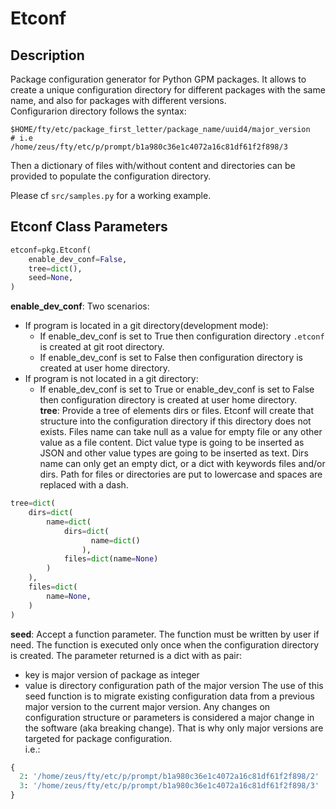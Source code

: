 # Etconf
## Description
Package configuration generator for Python GPM packages. It allows to create a unique configuration directory for different packages with the same name, and also for packages with different versions.  
Configurarion directory follows the syntax:  
```shell
$HOME/fty/etc/package_first_letter/package_name/uuid4/major_version
# i.e
/home/zeus/fty/etc/p/prompt/b1a980c36e1c4072a16c81df61f2f898/3
```
Then a dictionary of files with/without content and directories can be provided to populate the configuration directory.  

Please cf `src/samples.py` for a working example.

## Etconf Class Parameters
```python
etconf=pkg.Etconf(
    enable_dev_conf=False,
    tree=dict(),
    seed=None,
)
```
**enable_dev_conf**: Two scenarios:  
- If program is located in a git directory(development mode):
  - If enable_dev_conf is set to True then configuration directory `.etconf` is created at git root directory. 
  - If enable_dev_conf is set to False then configuration directory is created at user home directory.  
- If program is not located in a git directory:
  - If enable_dev_conf is set to True or enable_dev_conf is set to False then configuration directory is created at user home directory.  
**tree**: Provide a tree of elements dirs or files.  Etconf will create that structure into the configuration directory if this directory does not exists. Files name can take null as a value for empty file or any other value as a file content. Dict value type is going to be inserted as JSON and other value types are going to be inserted as text. Dirs name can only get an empty dict, or a dict with keywords files and/or dirs. Path for files or directories are put to lowercase and spaces are replaced with a dash.   
```python
tree=dict(
    dirs=dict(
        name=dict(
            dirs=dict(
                  name=dict()
                ),
            files=dict(name=None)
        )
    ),
    files=dict(
        name=None,
    )
)
```
**seed**: Accept a function parameter. The function must be written by user if need. The function is executed only once when the configuration directory is created. The parameter returned is a dict with as pair:  
- key is major version of package as integer
- value is directory configuration path of the major version
The use of this seed function is to migrate existing configuration data from a previous major version to the current major version. Any changes on configuration structure or parameters is considered a major change in the software (aka breaking change). That is why only major versions are targeted for package configuration.  
i.e.:
```python
{
  2: '/home/zeus/fty/etc/p/prompt/b1a980c36e1c4072a16c81df61f2f898/2'
  3: '/home/zeus/fty/etc/p/prompt/b1a980c36e1c4072a16c81df61f2f898/3'
}
```
 